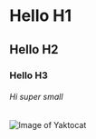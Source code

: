 # Hello H1
## Hello H2
### Hello H3
###### Hi super small
![Image of Yaktocat](https://octodex.github.com/images/yaktocat.png)
